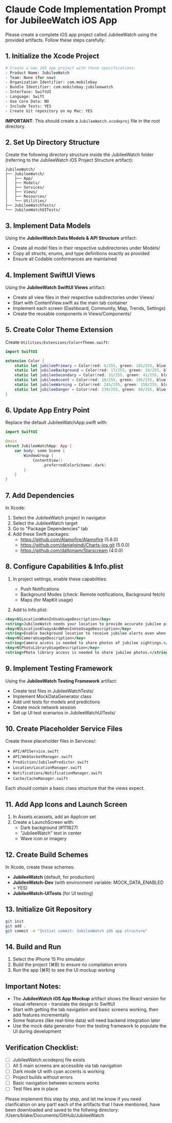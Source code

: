 # Claude Code Implementation Prompt for JubileeWatch iOS App

Please create a complete iOS app project called JubileeWatch using the provided artifacts. Follow these steps carefully:

## 1. Initialize the Xcode Project

```bash
# Create a new iOS app project with these specifications:
- Product Name: JubileeWatch
- Team: None (for now)
- Organization Identifier: com.mobilebay
- Bundle Identifier: com.mobilebay.jubileewatch
- Interface: SwiftUI
- Language: Swift
- Use Core Data: NO
- Include Tests: YES
- Create Git repository on my Mac: YES
```

**IMPORTANT**: This should create a `JubileeWatch.xcodeproj` file in the root directory.

## 2. Set Up Directory Structure

Create the following directory structure inside the JubileeWatch folder (referring to the JubileeWatch iOS Project Structure artifact):

```
JubileeWatch/
├── JubileeWatch/
│   ├── App/
│   ├── Models/
│   ├── Services/
│   ├── Views/
│   ├── Resources/
│   └── Utilities/
├── JubileeWatchTests/
└── JubileeWatchUITests/
```

## 3. Implement Data Models

Using the **JubileeWatch Data Models & API Structure** artifact:
- Create all model files in their respective subdirectories under Models/
- Copy all structs, enums, and type definitions exactly as provided
- Ensure all Codable conformances are maintained

## 4. Implement SwiftUI Views

Using the **JubileeWatch SwiftUI Views** artifact:
- Create all view files in their respective subdirectories under Views/
- Start with ContentView.swift as the main tab container
- Implement each screen (Dashboard, Community, Map, Trends, Settings)
- Create the reusable components in Views/Components/

## 5. Create Color Theme Extension

Create `Utilities/Extensions/Color+Theme.swift`:
```swift
import SwiftUI

extension Color {
    static let jubileePrimary = Color(red: 6/255, green: 182/255, blue: 212/255) // Cyan-500
    static let jubileeBackground = Color(red: 17/255, green: 24/255, blue: 39/255) // Gray-900
    static let jubileeSecondary = Color(red: 31/255, green: 41/255, blue: 55/255) // Gray-800
    static let jubileeAccent = Color(red: 16/255, green: 185/255, blue: 129/255) // Green-400
    static let jubileeWarning = Color(red: 245/255, green: 158/255, blue: 11/255) // Yellow-400
    static let jubileeDanger = Color(red: 239/255, green: 68/255, blue: 68/255) // Red-400
}
```

## 6. Update App Entry Point

Replace the default JubileeWatchApp.swift with:
```swift
import SwiftUI

@main
struct JubileeWatchApp: App {
    var body: some Scene {
        WindowGroup {
            ContentView()
                .preferredColorScheme(.dark)
        }
    }
}
```

## 7. Add Dependencies

In Xcode:
1. Select the JubileeWatch project in navigator
2. Select the JubileeWatch target
3. Go to "Package Dependencies" tab
4. Add these Swift packages:
   - https://github.com/Alamofire/Alamofire (5.8.0)
   - https://github.com/danielgindi/Charts-ios.git (5.0.0)
   - https://github.com/daltoniam/Starscream (4.0.0)

## 8. Configure Capabilities & Info.plist

1. In project settings, enable these capabilities:
   - Push Notifications
   - Background Modes (check: Remote notifications, Background fetch)
   - Maps (for MapKit usage)

2. Add to Info.plist:
```xml
<key>NSLocationWhenInUseUsageDescription</key>
<string>JubileeWatch needs your location to provide accurate jubilee predictions for your area.</string>
<key>NSLocationAlwaysAndWhenInUseUsageDescription</key>
<string>Enable background location to receive jubilee alerts even when the app is closed.</string>
<key>NSCameraUsageDescription</key>
<string>Camera access is needed to share photos of jubilee sightings.</string>
<key>NSPhotoLibraryUsageDescription</key>
<string>Photo library access is needed to share jubilee photos.</string>
```

## 9. Implement Testing Framework

Using the **JubileeWatch Testing Framework** artifact:
- Create test files in JubileeWatchTests/
- Implement MockDataGenerator class
- Add unit tests for models and predictions
- Create mock network session
- Set up UI test scenarios in JubileeWatchUITests/

## 10. Create Placeholder Service Files

Create these placeholder files in Services/:
- `API/APIService.swift`
- `API/WebSocketManager.swift`  
- `Prediction/JubileePredictor.swift`
- `Location/LocationManager.swift`
- `Notifications/NotificationManager.swift`
- `Cache/CacheManager.swift`

Each should contain a basic class structure that the views expect.

## 11. Add App Icons and Launch Screen

1. In Assets.xcassets, add an AppIcon set
2. Create a LaunchScreen with:
   - Dark background (#111827)
   - "JubileeWatch" text in center
   - Wave icon or imagery

## 12. Create Build Schemes

In Xcode, create these schemes:
- **JubileeWatch** (default, for production)
- **JubileeWatch-Dev** (with environment variable: MOCK_DATA_ENABLED = YES)
- **JubileeWatch-UITests** (for UI testing)

## 13. Initialize Git Repository

```bash
git init
git add .
git commit -m "Initial commit: JubileeWatch iOS app structure"
```

## 14. Build and Run

1. Select the iPhone 15 Pro simulator
2. Build the project (⌘B) to ensure no compilation errors
3. Run the app (⌘R) to see the UI mockup working

## Important Notes:

- The **JubileeWatch iOS App Mockup** artifact shows the React version for visual reference - translate the design to SwiftUI
- Start with getting the tab navigation and basic screens working, then add features incrementally
- Some features (like real-time data) will need backend integration later
- Use the mock data generator from the testing framework to populate the UI during development

## Verification Checklist:
- [ ] JubileeWatch.xcodeproj file exists
- [ ] All 5 main screens are accessible via tab navigation
- [ ] Dark mode UI with cyan accents is working
- [ ] Project builds without errors
- [ ] Basic navigation between screens works
- [ ] Test files are in place

Please implement this step by step, and let me know if you need clarification on any part!
each of the artifacts that I have  mentioned, have been downloaded and saved to the follwing directory: /Users/blake/Documents/GitHub/JubileeWatch